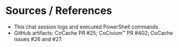 # Sources / References
- This chat session logs and executed PowerShell commands.
- GitHub artifacts: CoCache PR #25; CoCivium™ PR #402; CoCache issues #26 and #27.
